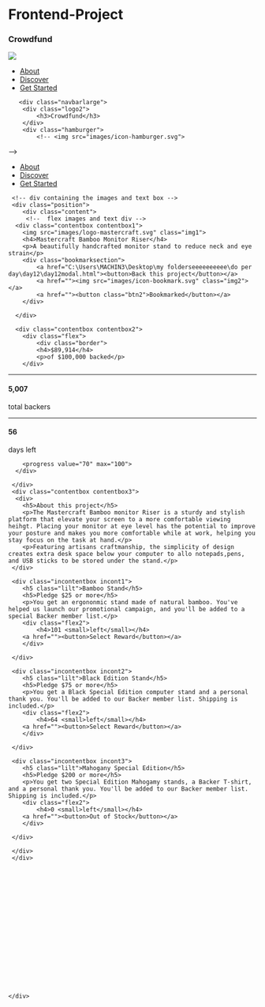 # Frontend-Project
<!DOCTYPE html>
<html>
<head>
	<meta charset="utf-8">
	<meta name="" content="">
	<meta name="viewport" content="width=device-width,initial-scale=1.0"> 
	<title>frontendmentor.io</title>
	<link rel="icon" type="images/png" href="images/favicon-32x32.png">
	<link rel="stylesheet" type="text/css" href="day12.css">
</head>
<body>
	<!-- main body div -->
	<div class="bodydiv">
		<!-- navigation content div --> 
	 <div class="navbar">
     	<div class="logo">
     		<h3>Crowdfund</h3>
     	</div>
     	<div class="hamburger">
     		<img src="images/icon-hamburger.svg">
     		<div class="drop">
     			<ul>
     				<li><a href="">About</a></li>
     				<li><a href="">Discover</a></li>
     				<li><a href="">Get Started</a></li>
     			</ul>
     		</div>
     	</div>
      </div>

       <div class="navbarlarge">
     	<div class="logo2">
     		<h3>Crowdfund</h3>
     	</div>
     	<div class="hamburger">
     		<!-- <img src="images/icon-hamburger.svg">
 -->     	 <div class="drop">
     			<ul>
     				<li><a href="">About</a></li>
     				<li><a href="">Discover</a></li>
     				<li><a href="">Get Started</a></li>
     			</ul>
     		</div>
     	</div>
      </div>
     </div>
     

     <!-- div containing the images and text box -->
     <div class="position">
     	<div class="content">
    	 <!--  flex images and text div -->
      <div class="contentbox contentbox1">
      	<img src="images/logo-mastercraft.svg" class="img1">
     	<h4>Mastercraft Bamboo Monitor Riser</h4>
     	<p>A beautifully handcrafted monitor stand to reduce neck and eye strain</p>
     	<div class="bookmarksection">
     		<a href="C:\Users\MACHIN3\Desktop\my folderseeeeeeeeee\do per day\day12\day12modal.html"><button>Back this project</button></a>
     	    <a href=""><img src="images/icon-bookmark.svg" class="img2"></a>
     	    <a href=""><button class="btn2">Bookmarked</button></a>
     	</div>
     	
      </div>

      <div class="contentbox contentbox2">
      	<div class="flex">
      		<div class="border">
      		<h4>$89,914</h4>
      	    <p>of $100,000 backed</p>
      	</div>
<hr>
      	<div class="border">
      		<h4>5,007</h4>
      		<p>total backers</p>
      	</div>
<hr>
      	<div>
      		<h4>56</h4>
      		<p>days left</p>
      	</div>
      	</div>
      	

      	<progress value="70" max="100"> 	
      </div>
     
     </div>
     <div class="contentbox contentbox3">
      <div>
     	<h5>About this project</h5>
     	<p>The Mastercraft Bamboo monitor Riser is a sturdy and stylish platform that elevate your screen to a more comfortable viewing heihgt. Placing your monitor at eye level has the potential to improve your posture and makes you more comfortable while at work, helping you stay focus on the task at hand.</p>
     	<p>Featuring artisans craftmanship, the simplicity of design creates extra desk space below your computer to allo notepads,pens, and USB sticks to be stored under the stand.</p>
     </div>

     <div class="incontentbox incont1">
     	<h5 class="lilt">Bamboo Stand</h5>
     	<h5>Pledge $25 or more</h5>
     	<p>You get an ergononmic stand made of natural bamboo. You've helped us launch our promotional campaign, and you'll be added to a special Backer member list.</p>
     	<div class="flex2">
     		<h4>101 <small>left</small></h4>
     	<a href=""><button>Select Reward</button></a>
     	</div>
     	
     </div>

     <div class="incontentbox incont2">
     	<h5 class="lilt">Black Edition Stand</h5>
     	<h5>Pledge $75 or more</h5>
     	<p>You get a Black Special Edition computer stand and a personal thank you. You'll be added to our Backer member list. Shipping is included.</p>
     	<div class="flex2">
     		<h4>64 <small>left</small></h4>
     	<a href=""><button>Select Reward</button></a>
     	</div>
     	
     </div>

     <div class="incontentbox incont3">
     	<h5 class="lilt">Mahogany Special Edition</h5>
     	<h5>Pledge $200 or more</h5>
     	<p>You get two Special Edition Mahogamy stands, a Backer T-shirt, and a personal thank you. You'll be added to our Backer member list. Shipping is included.</p>
     	<div class="flex2">
     		<h4>0 <small>left</small></h4>
     	<a href=""><button>Out of Stock</button></a>
     	</div>
     	
     </div>
   
     </div>
     </div>
     
    

















	</div>
     
</body>
</html>
